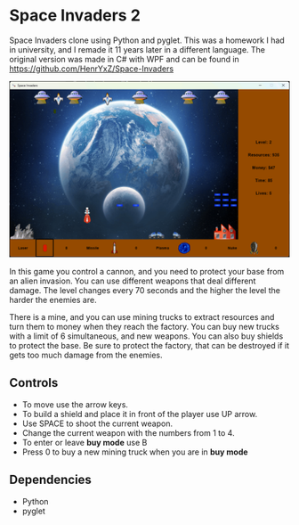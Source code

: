 # Space Invaders 2

Space Invaders clone using Python and pyglet. This was a homework I had in
university, and I remade it 11 years later in a different language. The
original version was made in C# with WPF and can be found in
https://github.com/HenrYxZ/Space-Invaders

![showcase](docs/space_invaders.gif)

In this game you control a cannon, and you need to protect your base from an
alien invasion. You can use different weapons that deal different damage.
The level changes every 70 seconds and the higher the level the harder the
enemies are.

There is a mine, and you can use mining trucks to extract resources
and turn them to money when they reach the factory. You can buy new trucks with
a limit of 6 simultaneous, and new weapons. You can also buy shields to protect
the base. Be sure to protect the factory, that can be destroyed if it gets too
much damage from the enemies.

## Controls

- To move use the arrow keys.
- To build a shield and place it in front of the player use UP arrow.
- Use SPACE to shoot the current weapon.
- Change the current weapon with the numbers from 1 to 4.
- To enter or leave **buy mode** use B
- Press 0 to buy a new mining truck when you are in **buy mode**

## Dependencies

- Python
- pyglet
